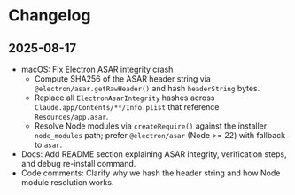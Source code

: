 # Changelog

## 2025-08-17

- macOS: Fix Electron ASAR integrity crash
  - Compute SHA256 of the ASAR header string via `@electron/asar.getRawHeader()` and hash `headerString` bytes.
  - Replace all `ElectronAsarIntegrity` hashes across `Claude.app/Contents/**/Info.plist` that reference `Resources/app.asar`.
  - Resolve Node modules via `createRequire()` against the installer `node_modules` path; prefer `@electron/asar` (Node >= 22) with fallback to `asar`.
- Docs: Add README section explaining ASAR integrity, verification steps, and debug re-install command.
- Code comments: Clarify why we hash the header string and how Node module resolution works.
